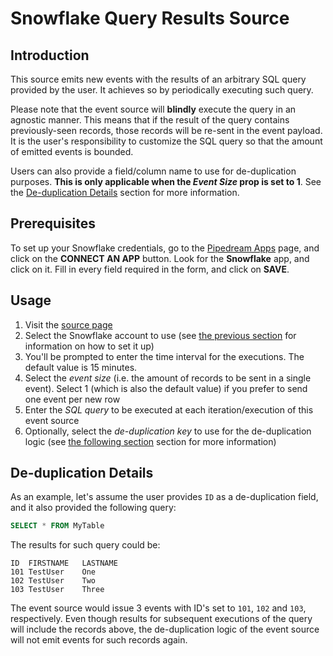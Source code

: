 # Snowflake Query Results Source

## Introduction

This source emits new events with the results of an arbitrary SQL query provided
by the user. It achieves so by periodically executing such query.

Please note that the event source will **blindly** execute the query in an
agnostic manner. This means that if the result of the query contains
previously-seen records, those records will be re-sent in the event payload. It
is the user's responsibility to customize the SQL query so that the amount of
emitted events is bounded.

Users can also provide a field/column name to use for de-duplication purposes.
**This is only applicable when the _Event Size_ prop is set to 1**. See the
[De-duplication Details](#de-duplication-details) section for more information.

## Prerequisites

To set up your Snowflake credentials, go to the [Pipedream
Apps](https://pipedream.com/apps) page, and click on the **CONNECT AN APP**
button. Look for the **Snowflake** app, and click on it. Fill in every field
required in the form, and click on **SAVE**.

## Usage

1. Visit the [source
   page](https://pipedream.com/sources/new?key=snowflake-query-results)
2. Select the Snowflake account to use (see [the previous
   section](#prerequisites) for information on how to set it up)
3. You'll be prompted to enter the time interval for the executions. The default
   value is 15 minutes.
4. Select the _event size_ (i.e. the amount of records to be sent in a single
   event). Select 1 (which is also the default value) if you prefer to send one
   event per new row
5. Enter the _SQL query_ to be executed at each iteration/execution of this
   event source
6. Optionally, select the _de-duplication key_ to use for the de-duplication
   logic (see [the following section](#de-duplication-details) section for more
   information)

## De-duplication Details

As an example, let's assume the user provides `ID` as a de-duplication field,
and it also provided the following query:
```sql
SELECT * FROM MyTable
```

The results for such query could be:
```
ID	FIRSTNAME	LASTNAME
101	TestUser	One
102	TestUser	Two
103	TestUser	Three
```

The event source would issue 3 events with ID's set to `101`, `102` and `103`,
respectively. Even though results for subsequent executions of the query will
include the records above, the de-duplication logic of the event source will not
emit events for such records again.
